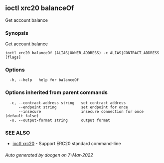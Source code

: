 ## ioctl xrc20 balanceOf

Get account balance

### Synopsis

Get account balance

```
ioctl xrc20 balanceOf (ALIAS|OWNER_ADDRESS) -c ALIAS|CONTRACT_ADDRESS [flags]
```

### Options

```
  -h, --help   help for balanceOf
```

### Options inherited from parent commands

```
  -c, --contract-address string   set contract address
      --endpoint string           set endpoint for once
      --insecure                  insecure connection for once (default false)
  -o, --output-format string      output format
```

### SEE ALSO

* [ioctl xrc20](ioctl_xrc20.md)	 - Support ERC20 standard command-line

###### Auto generated by docgen on 7-Mar-2022
